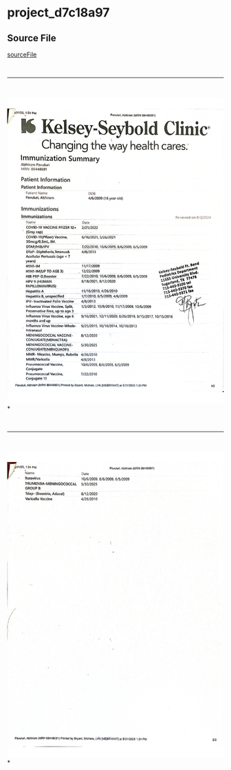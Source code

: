 # project_d7c18a97
## Source File
[sourceFile](./project_d7c18a97/src/project_d7c18a97)

<br/>

- - -

<br/>

![0](./images/project_d7c18a97-1.png)
* 

<br/>

- - -

<br/>

![1](./images/project_d7c18a97-2.png)
* 

<br/>

